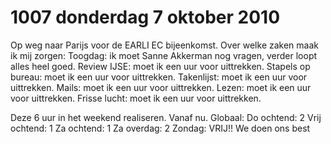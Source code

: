 # 1007 donderdag 7 oktober 2010
Op weg naar Parijs voor de EARLI EC bijeenkomst. Over welke zaken maak ik mij zorgen:
Toogdag: ik moet Sanne Akkerman nog vragen, verder loopt alles heel goed.
Review IJSE: moet ik een uur voor uittrekken.
Stapels op bureau: moet ik een uur voor uittrekken.
Takenlijst: moet ik een uur voor uittrekken.
Mails: moet ik een uur voor uittrekken.
Lezen: moet ik een uur voor uittrekken.
Frisse lucht: moet ik een uur voor uittrekken.

Deze 6 uur in het weekend realiseren. Vanaf nu. Globaal:
Do ochtend: 2
Vrij ochtend: 1
Za ochtend: 1
Za overdag: 2
Zondag: VRIJ!!
We doen ons best

